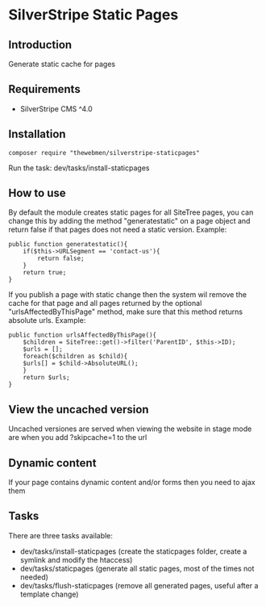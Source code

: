 # SilverStripe Static Pages

## Introduction

Generate static cache for pages

## Requirements

* SilverStripe CMS ^4.0

## Installation

```
composer require "thewebmen/silverstripe-staticpages"
```
Run the task: dev/tasks/install-staticpages

## How to use
By default the module creates static pages for all SiteTree pages, you can change this by adding the method "generatestatic" on a page object and return false if that pages does not need a static version.
Example:
```
public function generatestatic(){
    if($this->URLSegment == 'contact-us'){
        return false;
    }
    return true;
}
```
If you publish a page with static change then the system wil remove the cache for that page and all pages returned by the optional "urlsAffectedByThisPage" method, make sure that this method returns absolute urls.
Example:
```
public function urlsAffectedByThisPage(){
    $children = SiteTree::get()->filter('ParentID', $this->ID);
    $urls = [];
    foreach($children as $child){
    $urls[] = $child->AbsoluteURL();
    }
    return $urls;
}
```

## View the uncached version
Uncached versiones are served when viewing the website in stage mode are when you add ?skipcache=1 to the url

## Dynamic content
If your page contains dynamic content and/or forms then you need to ajax them

## Tasks
There are three tasks available:
- dev/tasks/install-staticpages (create the staticpages folder, create a symlink and modify the htaccess)
- dev/tasks/staticpages (generate all static pages, most of the times not needed)
- dev/tasks/flush-staticpages (remove all generated pages, useful after a template change)
